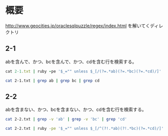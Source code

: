 # 概要

http://www.geocities.jp/oraclesqlpuzzle/regex/index.html を解いてくディレクトリ

## 2-1

abを含んで、かつ、bcを含んで、かつ、cdを含む行を検索する。

```ruby
cat 2-1.txt | ruby -pe '$_="" unless $_[/(?=.*ab)(?=.*bc)(?=.*cd)/]'
```

```bash
cat 2-1.txt | grep ab | grep bc | grep cd
```

## 2-2

abを含まない、かつ、bcを含まない、かつ、cdを含む行を検索する。

```bash
cat 2-2.txt | grep -v 'ab' | grep -v 'bc' | grep 'cd'
```

```bash
cat 2-2.txt | ruby -pe '$_="" unless $_[/^(?!.*ab)(?!.*bc)(?=.*cd)/]'
```

